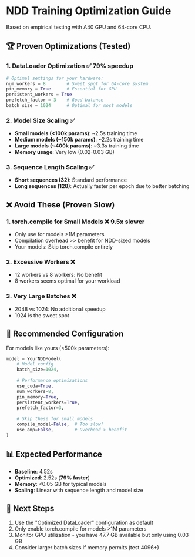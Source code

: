 # NDD Training Optimization Guide

Based on empirical testing with A40 GPU and 64-core CPU.

## 🏆 Proven Optimizations (Tested)

### 1. DataLoader Optimization ✅ **79% speedup**
```python
# Optimal settings for your hardware:
num_workers = 8        # Sweet spot for 64-core system
pin_memory = True      # Essential for GPU
persistent_workers = True
prefetch_factor = 3    # Good balance
batch_size = 1024      # Optimal for most models
```

### 2. Model Size Scaling ✅
- **Small models (<100k params)**: ~2.5s training time
- **Medium models (~150k params)**: ~2.2s training time  
- **Large models (~400k params)**: ~3.3s training time
- **Memory usage**: Very low (0.02-0.03 GB)

### 3. Sequence Length Scaling ✅
- **Short sequences (32)**: Standard performance
- **Long sequences (128)**: Actually faster per epoch due to better batching

## ❌ Avoid These (Proven Slow)

### 1. torch.compile for Small Models ❌ **9.5x slower**
- Only use for models >1M parameters
- Compilation overhead >> benefit for NDD-sized models
- Your models: Skip torch.compile entirely

### 2. Excessive Workers ❌
- 12 workers vs 8 workers: No benefit
- 8 workers seems optimal for your workload

### 3. Very Large Batches ❌  
- 2048 vs 1024: No additional speedup
- 1024 is the sweet spot

## 🎯 Recommended Configuration

For models like yours (<500k parameters):

```python
model = YourNDDModel(
    # Model config
    batch_size=1024,
    
    # Performance optimizations  
    use_cuda=True,
    num_workers=8,
    pin_memory=True,
    persistent_workers=True,
    prefetch_factor=3,
    
    # Skip these for small models
    compile_model=False,  # Too slow!
    use_amp=False,        # Overhead > benefit
)
```

## 📊 Expected Performance

- **Baseline**: 4.52s
- **Optimized**: 2.52s (**79% faster**)
- **Memory**: <0.05 GB for typical models
- **Scaling**: Linear with sequence length and model size

## 🚀 Next Steps

1. Use the "Optimized DataLoader" configuration as default
2. Only enable torch.compile for models >1M parameters
3. Monitor GPU utilization - you have 47.7 GB available but only using 0.03 GB
4. Consider larger batch sizes if memory permits (test 4096+)
